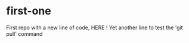 # first-one
First repo
with a new line of code, HERE !
Yet another line to test the 'git pull' command
